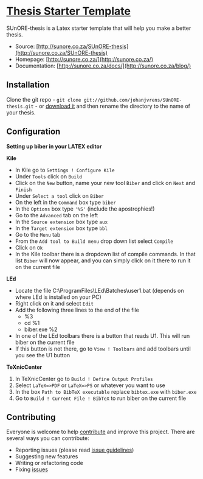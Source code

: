# [Thesis Starter Template](http://sunore.co.za/)

SUnORE-thesis is a Latex starter template that will help you make a better thesis.

* Source: [http://sunore.co.za/SUnORE-thesis](http://sunore.co.za/SUnORE-thesis)
* Homepage: [http://sunore.co.za/](http://sunore.co.za/)
* Documentation: [http://sunore.co.za/docs/](http://sunore.co.za/blog/)

## Installation

Clone the git repo - `git clone git://github.com/johanjvrens/SUnORE-thesis.git` - or [download it](https://github.com/johanjvrens/SUnORE-thesis/zipball/master) and then rename the directory to the name of your thesis.

## Configuration

**Setting up biber in your LATEX editor**

**Kile**

* In Kile go to `Settings ! Configure Kile`
* Under `Tools` click on `Build`
* Click on the `New` button, name your new tool `Biber` and click on `Next` and `Finish`
* Under `Select a tool` click on `Biber`
* On the left in the `Command` box type `biber`
* In the `Options` box type `'%S'` (include the apostrophies!)
* Go to the `Advanced` tab on the left
* In the `Source extension` box type `aux`
* In the `Target extension` box type `bbl`
* Go to the `Menu` tab
* From the `Add tool to Build menu` drop down list select `Compile`
* Click on `Ok`
* In the Kile toolbar there is a dropdown list of compile commands. In that list `Biber` will now
  appear, and you can simply click on it there to run it on the current file

**LEd**

* Locate the file C:\ProgramFiles\LEd\Batches\user1.bat (depends on where LEd is installed on
your PC)
* Right click on it and select `Edit`
* Add the following three lines to the end of the file
  * %3
  * cd %1
  * biber.exe %2
* In one of the LEd toolbars there is a button that reads U1. This will run biber on the current file
* If this button is not there, go to `View ! Toolbars` and add toolbars until you see the U1 button

**TeXnicCenter**

1. In TeXnicCenter go to `Build ! Define Output Profiles`
2. Select `LaTeX=>PDF` or `LaTeX=>PS` or whatever you want to use
3. In the box `Path to BibTeX executable` replace `bibtex.exe` with `biber.exe`
4. Go to `Build ! Current File ! BibTeX` to run biber on the current file

## Contributing

Everyone is welcome to help [contribute](CONTRIBUTING.md) and improve this project. There are several ways you can contribute:

* Reporting issues (please read [issue guidelines](https://github.com/necolas/issue-guidelines))
* Suggesting new features
* Writing or refactoring code
* Fixing [issues](https://github.com/johanjvrens/SUnORE-thesis/issues)
